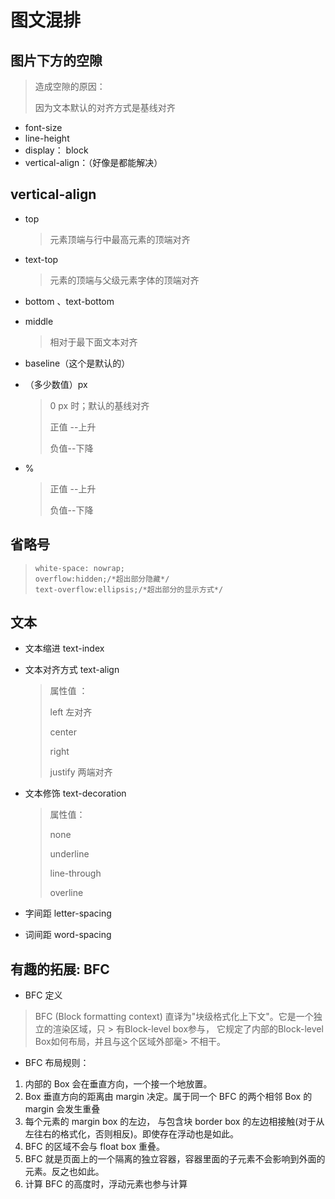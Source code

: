 # 图文混排

## 图片下方的空隙

> 造成空隙的原因：
>
> 因为文本默认的对齐方式是基线对齐

+ font-size
+ line-height
+ display： block
+ vertical-align：（好像是都能解决）

## vertical-align

+ top

  > 元素顶端与行中最高元素的顶端对齐

+ text-top

  > 元素的顶端与父级元素字体的顶端对齐

+ bottom 、text-bottom

+ middle 

  > 相对于最下面文本对齐

+ baseline（这个是默认的）

+ （多少数值）px

  > 0 px 时；默认的基线对齐
  >
  > 正值 --上升
  >
  > 负值--下降

+ %

  > 正值 --上升
  >
  > 负值--下降

## 省略号

> ```html+css
> white-space: nowrap;
> overflow:hidden;/*超出部分隐藏*/
> text-overflow:ellipsis;/*超出部分的显示方式*/
> ```

## 文本

+ 文本缩进 text-index 

+ 文本对齐方式 text-align

  > 属性值 ：
  >
  > left 左对齐
  >
  > center
  >
  > right
  >
  > justify 两端对齐

+ 文本修饰 text-decoration

  > 属性值：
  >
  > none
  >
  > underline
  >
  > line-through
  >
  > overline 

+ 字间距 letter-spacing
+ 词间距 word-spacing

## 有趣的拓展: BFC

+ BFC 定义

> BFC (Block formatting context) 直译为"块级格式化上下文"。它是一个独立的渲染区域，只 > 有Block-level box参与， 它规定了内部的Block-level Box如何布局，并且与这个区域外部毫> 不相干。

+ BFC 布局规则：

1. 内部的 Box 会在垂直方向，一个接一个地放置。
2. Box 垂直方向的距离由 margin 决定。属于同一个 BFC 的两个相邻 Box 的 margin 会发生重叠
3. 每个元素的 margin box 的左边， 与包含块 border box 的左边相接触(对于从左往右的格式化，否则相反)。即使存在浮动也是如此。
4. BFC 的区域不会与 float box 重叠。
5. BFC 就是页面上的一个隔离的独立容器，容器里面的子元素不会影响到外面的元素。反之也如此。
6. 计算 BFC 的高度时，浮动元素也参与计算